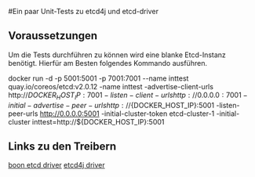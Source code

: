 #Ein paar Unit-Tests zu etcd4j und etcd-driver

## Voraussetzungen
Um die Tests durchführen zu können wird eine blanke Etcd-Instanz benötigt. Hierfür am Besten folgendes Kommando ausführen.

docker run -d -p 5001:5001 -p 7001:7001 --name inttest quay.io/coreos/etcd:v2.0.12 -name inttest  -advertise-client-urls http://${DOCKER_HOST_IP}:7001  -listen-client-urls http://0.0.0.0:7001  -initial-advertise-peer-urls http://${DOCKER_HOST_IP}:5001  -listen-peer-urls http://0.0.0.0:5001  -initial-cluster-token etcd-cluster-1  -initial-cluster inttest=http://${DOCKER_HOST_IP}:5001

## Links zu den Treibern
[boon etcd driver](https://github.com/boonproject/boon/tree/master/etcd)
[etcd4j driver](https://github.com/jurmous/etcd4j)
